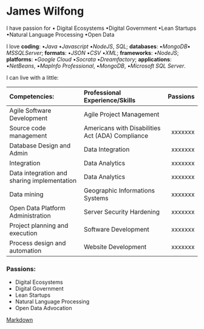 # James Wilfong

I have passion for &#8226; Digital Ecosystems &#8226;Digital Government &#8226;Lean Startups &#8226;Natural Language Processing &#8226;Open Data

I love **coding**: &#8226;*Java* &#8226;*Javascript* &#8226;*NodeJS*, *SQL*; **databases**: &#8226;*MongoDB*&#8226; *MSSQLServer*; **formats**: &#8226;*JSON* &#8226;*CSV* &#8226;*XML*; **frameworks**: &#8226;*NodeJS*; **platforms**: &#8226;*Google Cloud* &#8226;*Socrata* &#8226;*Dreamfactory*; **applications**:  &#8226;*NetBeans*, &#8226;*MapInfo Professional*,  &#8226;*MongoDB*,  &#8226;*Microsoft SQL Server*.

I can live with a little: 

| Competencies: | Professional Experience/Skills | Passions |
| :-----------  |:-------------------------------| --------:|
|  Agile Software Development | Agile Project Management | |
|  Source code management     | Americans with Disabilities Act (ADA) Compliance | xxxxxxx|
|  Database Design and Admin  | Data Integration | xxxxxxx|
|  Integration | Data Analytics | xxxxxxx|
|  Data integration and sharing implementation | Data Analytics | xxxxxxx|
|  Data mining | Geographic Informations Systems| xxxxxxx|
|  Open Data Platform Administration | Server Security Hardening | xxxxxxx|
|  Project planning and execution | Software Development | xxxxxxx|
|  Process design and automation  | Website Development | xxxxxxx|


### Passions:
- Digital Ecosystems
- Digital Government
- Lean Startups
- Natural Language Processing
- Open Data  Advocation

[Markdown](https://github.com/adam-p/markdown-here/wiki/Markdown-Cheatsheet)





